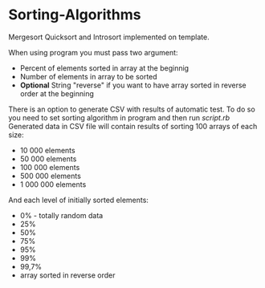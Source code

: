 # Sorting-Algorithms
Mergesort Quicksort and Introsort implemented on template.

When using program you must pass two argument:
  * Percent of elements sorted in array at the beginnig
  * Number of elements in array to be sorted
  * **Optional** String "reverse" if you want to have array sorted in reverse order at the beginning

There is an option to generate CSV with results of automatic test.
To do so you need to set sorting algorithm in program and then run *script.rb*
Generated data in CSV file will contain results of sorting 100 arrays of each size:

  * 10 000 elements
  * 50 000 elements
  * 100 000 elements
  * 500 000 elements
  * 1 000 000 elements

And each level of initially sorted elements:

  * 0% - totally random data
  * 25%
  * 50%
  * 75%
  * 95%
  * 99%
  * 99,7%
  * array sorted in reverse order

